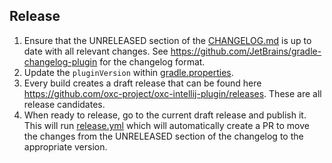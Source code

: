 ## Release

1. Ensure that the UNRELEASED section of the [CHANGELOG.md](./CHANGELOG.md) is up to date with all relevant changes.
   See https://github.com/JetBrains/gradle-changelog-plugin for the changelog format.
2. Update the `pluginVersion` within [gradle.properties](./gradle.properties).
3. Every build creates a draft release that can be found
   here https://github.com/oxc-project/oxc-intellij-plugin/releases. These are all release candidates.
4. When ready to release, go to the current draft release and publish it. This will
   run [release.yml](./.github/workflows/release.yml) which will automatically create a PR to move the changes from the
   UNRELEASED section of the changelog to the appropriate version.
